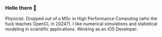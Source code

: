 ### Hello there 👋
Physicist. Dropped out of a MSc in High Performance Computing (who the fuck teaches OpenCL in 2024?). I like numerical simulations and statistical modeling in scientific applications. Working as an iOS Developer.
